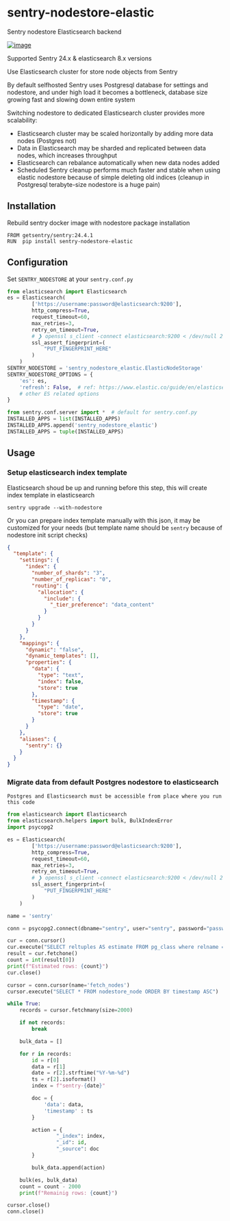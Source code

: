 # sentry-nodestore-elastic

Sentry nodestore Elasticsearch backend

[![image](https://img.shields.io/pypi/v/sentry-nodestore-elastic.svg)](https://pypi.python.org/pypi/sentry-nodestore-elastic)

Supported Sentry 24.x & elasticsearch 8.x versions

Use Elasticsearch cluster for store node objects from Sentry

By default selfhosted Sentry uses Postgresql database for settings and nodestore, and under high load it becomes a bottleneck, database size growing fast and slowing down entire system

Switching nodestore to dedicated Elasticsearch cluster provides more scalability:
- Elasticsearch cluster may be scaled horizontally by adding more data nodes (Postgres not)
- Data in Elasticsearch may be sharded and replicated between data nodes, which increases throughput
- Elasticsearch can rebalance automatically when new data nodes added
- Scheduled Sentry cleanup performs much faster and stable when using elastic nodestore because of simple deleting old indices (cleanup in Postgresql terabyte-size nodestore is a huge pain)

## Installation

Rebuild sentry docker image with nodestore package installation

``` shell
FROM getsentry/sentry:24.4.1
RUN  pip install sentry-nodestore-elastic
```

## Configuration

Set `SENTRY_NODESTORE` at your `sentry.conf.py`

``` python
from elasticsearch import Elasticsearch
es = Elasticsearch(
        ['https://username:password@elasticsearch:9200'],
        http_compress=True,
        request_timeout=60,
        max_retries=3,
        retry_on_timeout=True,
        # ❯ openssl s_client -connect elasticsearch:9200 < /dev/null 2>/dev/null | openssl x509 -fingerprint -noout -in /dev/stdin
        ssl_assert_fingerprint=(
            "PUT_FINGERPRINT_HERE"
        )
    )
SENTRY_NODESTORE = 'sentry_nodestore_elastic.ElasticNodeStorage'
SENTRY_NODESTORE_OPTIONS = {
    'es': es,
    'refresh': False,  # ref: https://www.elastic.co/guide/en/elasticsearch/reference/current/indices-refresh.html
    # other ES related options
}

from sentry.conf.server import *  # default for sentry.conf.py
INSTALLED_APPS = list(INSTALLED_APPS)
INSTALLED_APPS.append('sentry_nodestore_elastic')
INSTALLED_APPS = tuple(INSTALLED_APPS)
```

## Usage

### Setup elasticsearch index template

Elasticsearch shoud be up and running before this step, this will create index template in elasticsearch

``` shell
sentry upgrade --with-nodestore
```

Or you can prepare index template manually with this json, it may be customized for your needs (but template name should be `sentry` because of nodestore init script checks)

``` json
{
  "template": {
    "settings": {
      "index": {
        "number_of_shards": "3",
        "number_of_replicas": "0",
        "routing": {
          "allocation": {
            "include": {
              "_tier_preference": "data_content"
            }
          }
        }
      }
    },
    "mappings": {
      "dynamic": "false",
      "dynamic_templates": [],
      "properties": {
        "data": {
          "type": "text",
          "index": false,
          "store": true
        },
        "timestamp": {
          "type": "date",
          "store": true
        }
      }
    },
    "aliases": {
      "sentry": {}
    }
  }
}
```

### Migrate data from default Postgres nodestore to elasticsearch

    Postgres and Elasticsearch must be accessible from place where you run this code

``` python
from elasticsearch import Elasticsearch
from elasticsearch.helpers import bulk, BulkIndexError
import psycopg2

es = Elasticsearch(
        ['https://username:password@elasticsearch:9200'],
        http_compress=True,
        request_timeout=60,
        max_retries=3,
        retry_on_timeout=True,
        # ❯ openssl s_client -connect elasticsearch:9200 < /dev/null 2>/dev/null | openssl x509 -fingerprint -noout -in /dev/stdin
        ssl_assert_fingerprint=(
            "PUT_FINGERPRINT_HERE"
        )
    )

name = 'sentry'

conn = psycopg2.connect(dbname="sentry", user="sentry", password="password", host="hostname", port="5432")

cur = conn.cursor()
cur.execute("SELECT reltuples AS estimate FROM pg_class where relname = 'nodestore_node'")
result = cur.fetchone()
count = int(result[0])
print(f"Estimated rows: {count}")
cur.close()

cursor = conn.cursor(name='fetch_nodes')
cursor.execute("SELECT * FROM nodestore_node ORDER BY timestamp ASC")

while True:
    records = cursor.fetchmany(size=2000)

    if not records:
        break

    bulk_data = []

    for r in records:
        id = r[0]
        data = r[1]
        date = r[2].strftime("%Y-%m-%d")
        ts = r[2].isoformat()
        index = f"sentry-{date}"

        doc = {
            'data': data,
            'timestamp' : ts
        }

        action = {
                "_index": index,
                "_id": id,
                "_source": doc
        }

        bulk_data.append(action)

    bulk(es, bulk_data)
    count = count - 2000
    print(f"Remainig rows: {count}")

cursor.close()
conn.close()
```
